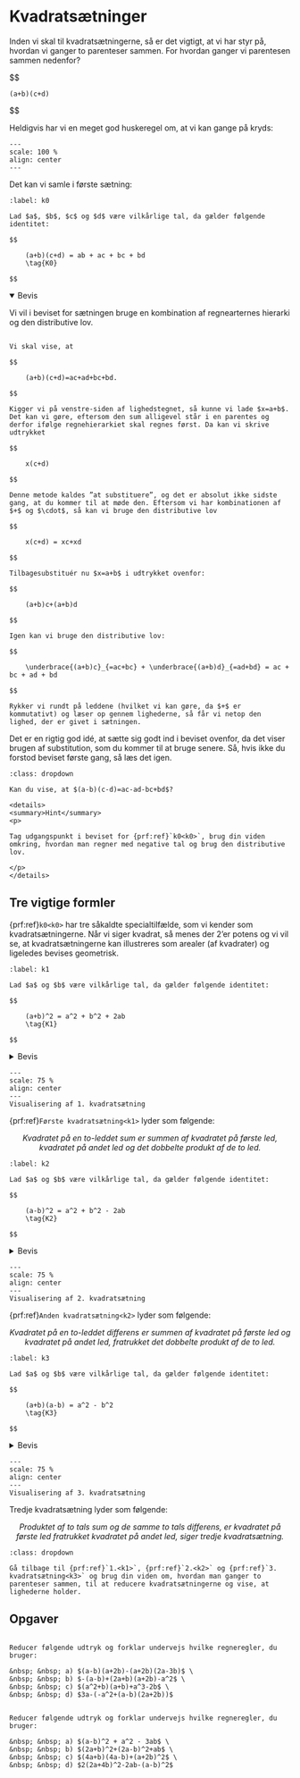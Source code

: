 # Kvadratsætninger
Inden vi skal til kvadratsætningerne, så er det vigtigt, at vi har styr på, hvordan vi ganger to parenteser sammen. For hvordan ganger vi parentesen sammen nedenfor?

$$

    (a+b)(c+d)

$$

Heldigvis har vi en meget god huskeregel om, at vi kan gange på kryds:

```{figure} k0.gif
---
scale: 100 %
align: center
---
```

Det kan vi samle i første sætning:

```{prf:sætning} 
:label: k0

Lad $a$, $b$, $c$ og $d$ være vilkårlige tal, da gælder følgende identitet:

$$

    (a+b)(c+d) = ab + ac + bc + bd 
    \tag{K0} 

$$

```
<details open style = "margin-block-end: 1em">

<summary>Bevis</summary>

<p> 

Vi vil i beviset for sætningen bruge en kombination af regnearternes hierarki og den distributive lov.

```{prf:bevis} 

Vi skal vise, at 

$$

    (a+b)(c+d)=ac+ad+bc+bd.

$$

Kigger vi på venstre-siden af lighedstegnet, så kunne vi lade $x=a+b$. Det kan vi gøre, eftersom den sum alligevel står i en parentes og derfor ifølge regnehierarkiet skal regnes først. Da kan vi skrive udtrykket

$$

    x(c+d)

$$

Denne metode kaldes ”at substituere”, og det er absolut ikke sidste gang, at du kommer til at møde den. Eftersom vi har kombinationen af $+$ og $\cdot$, så kan vi bruge den distributive lov

$$

    x(c+d) = xc+xd

$$

Tilbagesubstituér nu $x=a+b$ i udtrykket ovenfor:

$$

    (a+b)c+(a+b)d

$$

Igen kan vi bruge den distributive lov:

$$

    \underbrace{(a+b)c}_{=ac+bc} + \underbrace{(a+b)d}_{=ad+bd} = ac + bc + ad + bd

$$

Rykker vi rundt på leddene (hvilket vi kan gøre, da $+$ er kommutativt) og læser op gennem lighederne, så får vi netop den lighed, der er givet i sætningen.
```

</p>

</details>


Det er en rigtig god idé, at sætte sig godt ind i beviset ovenfor, da det viser brugen af substitution, som du kommer til at bruge senere. Så, hvis ikke du forstod beviset første gang, så læs det igen.

```{exercise}
:class: dropdown

Kan du vise, at $(a-b)(c-d)=ac-ad-bc+bd$? 

<details>
<summary>Hint</summary>
<p>

Tag udgangspunkt i beviset for {prf:ref}`k0<k0>`, brug din viden omkring, hvordan man regner med negative tal og brug den distributive lov.

</p>
</details>

```

## Tre vigtige formler

{prf:ref}`k0<k0>` har tre såkaldte specialtilfælde, som vi kender som kvadratsætningerne. Når vi siger kvadrat, så menes der 2’er potens og vi vil se, at kvadratsætningerne kan illustreres som arealer (af kvadrater) og ligeledes bevises geometrisk. 

```{prf:sætning} 1. kvadratsætning
:label: k1

Lad $a$ og $b$ være vilkårlige tal, da gælder følgende identitet:

$$

    (a+b)^2 = a^2 + b^2 + 2ab
    \tag{K1} 

$$

```

<details style = "margin-block-end: 1em;">

<summary>Bevis</summary>

<p> 

Vi vil bevise ligheden ved brug af geometri. Vi ved, hvordan vi finder arealer af firkanter og det vil vi bruge her.

````{prf:bevis}
:class: text

Ligheden kan vises ved følgende nedbrydning af kvadratet med sidelængden $a+b$:

```{figure} sqthm1.gif
---
scale: 50 %
align: center
---
```

Kvadratet på den to-leddet sum kan nedbrydes i mindre firkanter og når disse lægges sammen, så fås netop 1. kvadratsætning.

````

</p>

</details>

```{figure} 1kvadratthm.png
---
scale: 75 %
align: center
---
Visualisering af 1. kvadratsætning

```

{prf:ref}`Første kvadratsætning<k1>` lyder som følgende: 

*<center>Kvadratet på en to-leddet sum er summen af kvadratet på første led, kvadratet på andet led og det dobbelte produkt af de to led.</center>*

```{prf:sætning} 2. kvadratsætning
:label: k2

Lad $a$ og $b$ være vilkårlige tal, da gælder følgende identitet:

$$

    (a-b)^2 = a^2 + b^2 - 2ab
    \tag{K2} 

$$

```

<details style = "margin-block-end: 1em">

<summary>Bevis</summary>

<p> 

Vi vil bevise ligheden ved brug af geometri. Vi ved, hvordan vi finder arealer af firkanter og det vil vi bruge her.

````{prf:bevis}
:class: text

For at kunne bevise sætningen geometrisk, så vil vi antage, at sidelængden $a$ opfylder, at den er længere end $b$, det vil sige at $0<b<a$: 

```{figure} sqthm2.gif
---
scale: 50 %
align: center
---
```

Vi ser, at kvadratet med sidelængden $a$ kan nedbrydes og vi kan opstille følgende lighed:

$$

    a^2 = b^2 + (a-b)^2 + 2b(a-b)

$$

Hvis vi reducerer højresiden af ligheden, så får vi

$$

    b^2 + (a-b)^2 + 2b(a-b) = b^2 + (a-b)^2 + 2ab - 2b^2 = (a-b)^2 + 2ab - b^2

$$

Indsætter vi det reduceret udtryk fra før, så kan vi omrokere, så vi får det ønskede:

$$
\begin{align*}
& & a^2 &= (a-b)^2 + 2ab - b^2 & \\
&\Leftrightarrow & (a-b)^2 &= a^2 + b^2 - 2ab & 
\end{align*}
$$

````
</p>

</details>

```{figure} 2kvadratthm.png
---
scale: 75 %
align: center
---
Visualisering af 2. kvadratsætning

```

{prf:ref}`Anden kvadratsætning<k2>` lyder som følgende: 

*<center>Kvadratet på en to-leddet differens er summen af kvadratet på første led og kvadratet på andet led, fratrukket det dobbelte produkt af de to led.</center>*

```{prf:sætning} 3. kvadratsætning
:label: k3

Lad $a$ og $b$ være vilkårlige tal, da gælder følgende identitet:

$$

    (a+b)(a-b) = a^2 - b^2
    \tag{K3} 

$$

```

<details style = "margin-block-end: 1em">

<summary>Bevis</summary>

<p>

Vi vil bevise ligheden ved brug af geometri. Vi ved, hvordan vi finder arealer af firkanter og det vil vi bruge her.

````{prf:bevis}
:class: text

Ligesom {prf:ref}`2. kvadratsætning<k2>`, vil vi antage, at $0<b<a$, og da har vi:

```{figure} sqthm3.gif
---
scale: 50 %
align: center
---
```

Vi forestiller os, at vi rykker det opmarkerede kvadrat med sidelængderne $a-b$ og $b$, så den ryger i forlængelse med rektanglet med sidelængderne $a$ og $a-b$. Vi kan se, at arealerne er velbevarede, hvilket betyder, at ligheden fra sætningen må gælde.

````

</p>

</details>

```{figure} 3kvadratthm.png
---
scale: 75 %
align: center
---
Visualisering af 3. kvadratsætning

```

Tredje kvadratsætning lyder som følgende: 

*<center>Produktet af to tals sum og de samme to tals differens, er kvadratet på første led fratrukket kvadratet på andet led, siger tredje kvadratsætning.</center>*

```{exercise} Algebraisk visning af kvadratsætningerne
:class: dropdown

Gå tilbage til {prf:ref}`1.<k1>`, {prf:ref}`2.<k2>` og {prf:ref}`3. kvadratsætning<k3>` og brug din viden om, hvordan man ganger to parenteser sammen, til at reducere kvadratsætningerne og vise, at lighederne holder.

```


## Opgaver

```{prf:opgave}

Reducer følgende udtryk og forklar undervejs hvilke regneregler, du bruger:

&nbsp; &nbsp; a) $(a-b)(a+2b)-(a+2b)(2a-3b)$ \
&nbsp; &nbsp; b) $-(a-b)+(2a+b)(a+2b)-a^2$ \
&nbsp; &nbsp; c) $(a^2+b)(a+b)+a^3-2b$ \
&nbsp; &nbsp; d) $3a-(-a^2+(a-b)(2a+2b))$ 

```

```{prf:opgave}

Reducer følgende udtryk og forklar undervejs hvilke regneregler, du bruger:

&nbsp; &nbsp; a) $(a-b)^2 + a^2 - 3ab$ \
&nbsp; &nbsp; b) $(2a+b)^2+(2a-b)^2+ab$ \
&nbsp; &nbsp; c) $(4a+b)(4a-b)+(a+2b)^2$ \
&nbsp; &nbsp; d) $2(2a+4b)^2-2ab-(a-b)^2$ 

```